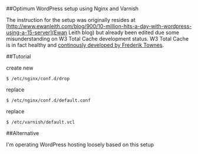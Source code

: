 ##Optimum WordPress setup using Nginx and Varnish

The instruction for the setup was originally resides at 
[http://www.ewanleith.com/blog/900/10-million-hits-a-day-with-wordpress-using-a-15-server](Ewan Leith blog) 
but already been edited due some misunderstanding on W3 Total Cache development status. 
W3 Total Cache is in fact healthy and [continously developed by Frederik Townes](http://wordpress.org/extend/plugins/w3-total-cache/).

##Tutorial

create new 

    $ /etc/nginx/conf.d/drop

replace 

    $ /etc/nginx/conf.d/default.conf

replace 

    $ /etc/varnish/default.vcl

##Alternative

I'm operating WordPress hosting loosely based on this setup
